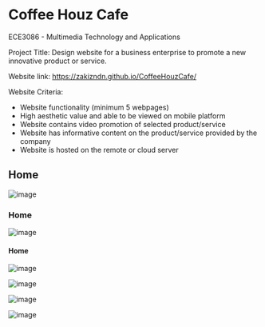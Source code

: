 # Coffee Houz Cafe
ECE3086 - Multimedia Technology and Applications 

Project Title: Design website for a business enterprise to promote a new innovative product or service. 

Website link: https://zakizndn.github.io/CoffeeHouzCafe/

Website Criteria:
- Website functionality (minimum 5 webpages)
- High aesthetic value and able to be viewed on mobile platform 
- Website contains video promotion of selected product/service
- Website has informative content on the product/service provided by the company
- Website is hosted on the remote or cloud server 

## Home
![image](https://user-images.githubusercontent.com/117178074/212964187-90792c96-f537-4339-bc33-22fd000d9652.png)

### Home
![image](https://user-images.githubusercontent.com/117178074/212964360-67029f55-64a5-41dd-ae19-558c8a5ca417.png)

#### Home
![image](https://user-images.githubusercontent.com/117178074/212964385-420c061f-44b0-42ed-a1ce-e20c3d089c4b.png)

![image](https://user-images.githubusercontent.com/117178074/212964480-81b05b04-7c96-4bf4-84ab-8da2972c18a2.png)

![image](https://user-images.githubusercontent.com/117178074/212964455-38b46afc-474b-4981-b136-1a9841665118.png)

![image](https://user-images.githubusercontent.com/117178074/212964423-c9fb872b-16c3-4d3a-bd41-788ef04386bc.png)
